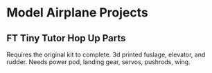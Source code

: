 # Model Airplane Projects

## FT Tiny Tutor Hop Up Parts

Requires the original kit to complete.  3d printed fuslage, elevator,
and rudder.  Needs power pod, landing gear, servos, pushrods, wing.